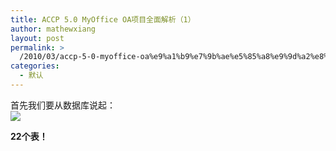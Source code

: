 ```yaml
---
title: ACCP 5.0 MyOffice OA项目全面解析（1）
author: mathewxiang
layout: post
permalink: >
  /2010/03/accp-5-0-myoffice-oa%e9%a1%b9%e7%9b%ae%e5%85%a8%e9%9d%a2%e8%a7%a3%e6%9e%90%ef%bc%881%ef%bc%89/
categories:
  - 默认
---
```

首先我们要从数据库说起：  
<a href="http://blog.photo.sina.com.cn/showpic.html#url=http://s15.sinaimg.cn/orignal/610f1f05t80bcc90ac52e" target="_blank"><img src="http://s15.sinaimg.cn/middle/610f1f05t80bcc90ac52e&#038;690" /></a>

**22个表！**